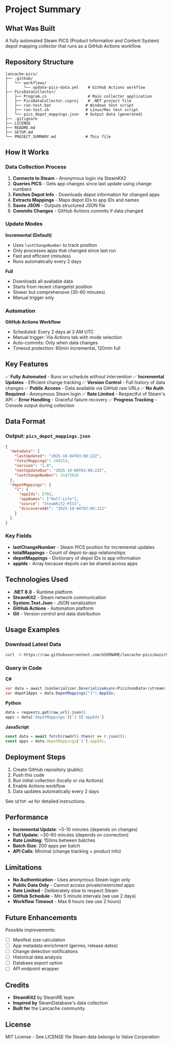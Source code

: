 # Project Summary

## What Was Built

A fully automated Steam PICS (Product Information and Content System) depot mapping collector that runs as a GitHub Actions workflow.

## Repository Structure

```
lancache-pics/
├── .github/
│   └── workflows/
│       └── update-pics-data.yml    # GitHub Actions workflow
├── PicsDataCollector/
│   ├── Program.cs                  # Main collector application
│   ├── PicsDataCollector.csproj    # .NET project file
│   ├── run-test.bat               # Windows test script
│   ├── run-test.sh                # Linux/Mac test script
│   └── pics_depot_mappings.json   # Output data (generated)
├── .gitignore
├── LICENSE
├── README.md
├── SETUP.md
└── PROJECT_SUMMARY.md             # This file
```

## How It Works

### Data Collection Process

1. **Connects to Steam** - Anonymous login via SteamKit2
2. **Queries PICS** - Gets app changes since last update using change numbers
3. **Fetches Depot Info** - Downloads depot information for changed apps
4. **Extracts Mappings** - Maps depot IDs to app IDs and names
5. **Saves JSON** - Outputs structured JSON file
6. **Commits Changes** - GitHub Actions commits if data changed

### Update Modes

**Incremental (Default)**
- Uses `lastChangeNumber` to track position
- Only processes apps that changed since last run
- Fast and efficient (minutes)
- Runs automatically every 2 days

**Full**
- Downloads all available data
- Starts from recent changelist position
- Slower but comprehensive (30-60 minutes)
- Manual trigger only

### Automation

**GitHub Actions Workflow**
- Scheduled: Every 2 days at 3 AM UTC
- Manual trigger: Via Actions tab with mode selection
- Auto-commits: Only when data changes
- Timeout protection: 60min incremental, 120min full

## Key Features

✅ **Fully Automated** - Runs on schedule without intervention
✅ **Incremental Updates** - Efficient change tracking
✅ **Version Control** - Full history of data changes
✅ **Public Access** - Data available via GitHub raw URLs
✅ **No Auth Required** - Anonymous Steam login
✅ **Rate Limited** - Respectful of Steam's API
✅ **Error Handling** - Graceful failure recovery
✅ **Progress Tracking** - Console output during collection

## Data Format

### Output: `pics_depot_mappings.json`

```json
{
  "metadata": {
    "lastUpdated": "2025-10-04T03:00:22Z",
    "totalMappings": 294314,
    "version": "1.0",
    "nextUpdateDue": "2025-10-06T03:00:22Z",
    "lastChangeNumber": 31475616
  },
  "depotMappings": {
    "1": {
      "appIds": [70],
      "appNames": ["Half-Life"],
      "source": "SteamKit2-PICS",
      "discoveredAt": "2025-10-04T03:00:22Z"
    }
  }
}
```

### Key Fields

- **lastChangeNumber** - Steam PICS position for incremental updates
- **totalMappings** - Count of depot-to-app relationships
- **depotMappings** - Dictionary of depot IDs to app information
- **appIds** - Array because depots can be shared across apps

## Technologies Used

- **.NET 8.0** - Runtime platform
- **SteamKit2** - Steam network communication
- **System.Text.Json** - JSON serialization
- **GitHub Actions** - Automation platform
- **Git** - Version control and data distribution

## Usage Examples

### Download Latest Data

```bash
curl -O https://raw.githubusercontent.com/USERNAME/lancache-pics/main/PicsDataCollector/pics_depot_mappings.json
```

### Query in Code

**C#**
```csharp
var data = await JsonSerializer.DeserializeAsync<PicsJsonData>(stream);
var depot1Apps = data.DepotMappings["1"].AppIds;
```

**Python**
```python
data = requests.get(raw_url).json()
apps = data['depotMappings']['1']['appIds']
```

**JavaScript**
```javascript
const data = await fetch(rawUrl).then(r => r.json());
const apps = data.depotMappings['1'].appIds;
```

## Deployment Steps

1. Create GitHub repository (public)
2. Push this code
3. Run initial collection (locally or via Actions)
4. Enable Actions workflow
5. Data updates automatically every 2 days

See `SETUP.md` for detailed instructions.

## Performance

- **Incremental Update**: ~5-10 minutes (depends on changes)
- **Full Update**: ~30-60 minutes (depends on connection)
- **Rate Limiting**: 150ms between batches
- **Batch Size**: 200 apps per batch
- **API Calls**: Minimal (change tracking + product info)

## Limitations

- **No Authentication** - Uses anonymous Steam login only
- **Public Data Only** - Cannot access private/restricted apps
- **Rate Limited** - Deliberately slow to respect Steam
- **GitHub Schedule** - Min 5 minute intervals (we use 2 days)
- **Workflow Timeout** - Max 6 hours (we use 2 hours)

## Future Enhancements

Possible improvements:
- [ ] Manifest size calculation
- [ ] App metadata enrichment (genres, release dates)
- [ ] Change detection notifications
- [ ] Historical data analysis
- [ ] Database export option
- [ ] API endpoint wrapper

## Credits

- **SteamKit2** by SteamRE team
- **Inspired by** SteamDatabase's data collection
- **Built for** the Lancache community

## License

MIT License - See LICENSE file
Steam data belongs to Valve Corporation
